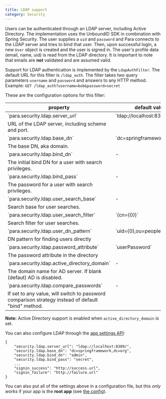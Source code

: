 ```yaml
---
title: LDAP support
category: Security
---
```


Users can be authenticated through an LDAP server, including Active Directory. The implementation uses the UnboundID
SDK in combination with Spring Security. The user supplies a `uid` and `password` and Para connects to the LDAP server
and tries to bind that user. Then, upon successful login, a new `User` object is created and the user is signed in.
The user's profile data (email, name, uid) is read from the LDAP directory. It is important to note that emails are
**not** validated and are assumed valid.

Support for LDAP authentication is implemented by the `LdapAuthFilter`. The default URL for this filter is
`/ldap_auth`. The filter takes two query parameters `username` and `password` and answers to any HTTP method.
Example: `GET /ldap_auth?username=bob&password=secret`

These are the configuration options for this filter:

<table class="table table-striped">
	<thead>
		<tr>
			<th>property</th>
			<th>default value</th>
		</tr>
	</thead>
	<tbody>
		<tr><td>`para.security.ldap.server_url`</td><td>`ldap://localhost:8389/`</td></tr>
		<tr><td>URL of the LDAP server, including scheme and port.</td></tr>
		<tr><td>`para.security.ldap.base_dn`</td><td>`dc=springframework,dc=org`</td></tr>
		<tr><td>The base DN, aka domain.</td></tr>
		<tr><td>`para.security.ldap.bind_dn`</td><td>-</td></tr>
		<tr><td>The initial bind DN for a user with search privileges.</td></tr>
		<tr><td>`para.security.ldap.bind_pass`</td><td>-</td></tr>
		<tr><td>The password for a user with search privileges.</td></tr>
		<tr><td>`para.security.ldap.user_search_base`</td><td>-</td></tr>
		<tr><td>Search base for user searches.</td></tr>
		<tr><td>`para.security.ldap.user_search_filter`</td><td>`(cn={0})`</td></tr>
		<tr><td>Search filter for user searches.</td></tr>
		<tr><td>`para.security.ldap.user_dn_pattern`</td><td>`uid={0},ou=people`</td></tr>
		<tr><td>DN pattern for finding users directly</td></tr>
		<tr><td>`para.security.ldap.password_attribute`</td><td>`userPassword`</td></tr>
		<tr><td>The password attribute in the directory</td></tr>
		<tr><td>`para.security.ldap.active_directory_domain`</td><td>-</td></tr>
		<tr><td>The domain name for AD server. If blank (defaut) AD is disabled.</td></tr>
		<tr><td>`para.security.ldap.compare_passwords`</td><td>-</td></tr>
		<tr><td>If set to any value, will switch to password comparison strategy instead of default "bind" method.</td></tr>
	</tbody>
</table>

**Note:** Active Directory support is enabled when `active_directory_domain` is set.

You can also configure LDAP through the [app settings API](#050-api-settings-put):
```
{
	"security.ldap.server_url": "ldap://localhost:8389/",
	"security.ldap.base_dn": "dc=springframework,dc=org",
	"security.ldap.bind_dn": "admin",
	"security.ldap.bind_pass": "secret",
	...
	"signin_success": "http://success.url",
	"signin_failure": "http://failure.url"
}
```

You can also put all of the settings above in a configuration file, but this *only works* if your app is the
**root app** (see [the config](#005-config)).